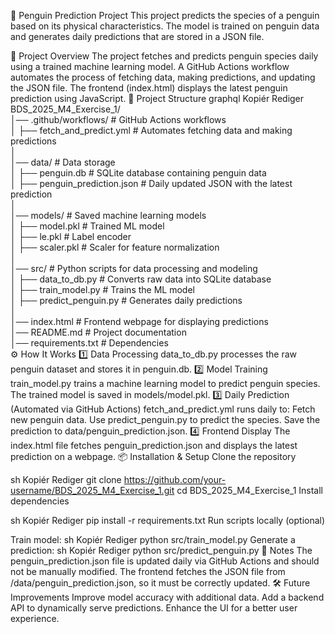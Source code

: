 🐧 Penguin Prediction Project
This project predicts the species of a penguin based on its physical characteristics. The model is trained on penguin data and generates daily predictions that are stored in a JSON file.

🚀 Project Overview
The project fetches and predicts penguin species daily using a trained machine learning model.
A GitHub Actions workflow automates the process of fetching data, making predictions, and updating the JSON file.
The frontend (index.html) displays the latest penguin prediction using JavaScript.
📂 Project Structure
graphql
Kopiér
Rediger
BDS_2025_M4_Exercise_1/  
│── .github/workflows/               # GitHub Actions workflows  
│   ├── fetch_and_predict.yml        # Automates fetching data and making predictions  
│  
│── data/                             # Data storage  
│   ├── penguin.db                    # SQLite database containing penguin data  
│   ├── penguin_prediction.json       # Daily updated JSON with the latest prediction  
│  
│── models/                           # Saved machine learning models  
│   ├── model.pkl                     # Trained ML model  
│   ├── le.pkl                        # Label encoder  
│   ├── scaler.pkl                    # Scaler for feature normalization  
│  
│── src/                              # Python scripts for data processing and modeling  
│   ├── data_to_db.py                 # Converts raw data into SQLite database  
│   ├── train_model.py                # Trains the ML model  
│   ├── predict_penguin.py            # Generates daily predictions  
│  
│── index.html                        # Frontend webpage for displaying predictions  
│── README.md                         # Project documentation  
│── requirements.txt                   # Dependencies  
⚙️ How It Works
1️⃣ Data Processing
data_to_db.py processes the raw penguin dataset and stores it in penguin.db.
2️⃣ Model Training
train_model.py trains a machine learning model to predict penguin species.
The trained model is saved in models/model.pkl.
3️⃣ Daily Prediction (Automated via GitHub Actions)
fetch_and_predict.yml runs daily to:
Fetch new penguin data.
Use predict_penguin.py to predict the species.
Save the prediction to data/penguin_prediction.json.
4️⃣ Frontend Display
The index.html file fetches penguin_prediction.json and displays the latest prediction on a webpage.
📦 Installation & Setup
Clone the repository

sh
Kopiér
Rediger
git clone https://github.com/your-username/BDS_2025_M4_Exercise_1.git
cd BDS_2025_M4_Exercise_1
Install dependencies

sh
Kopiér
Rediger
pip install -r requirements.txt
Run scripts locally (optional)

Train model:
sh
Kopiér
Rediger
python src/train_model.py
Generate a prediction:
sh
Kopiér
Rediger
python src/predict_penguin.py
📌 Notes
The penguin_prediction.json file is updated daily via GitHub Actions and should not be manually modified.
The frontend fetches the JSON file from /data/penguin_prediction.json, so it must be correctly updated.
🛠 Future Improvements
Improve model accuracy with additional data.
Add a backend API to dynamically serve predictions.
Enhance the UI for a better user experience.
